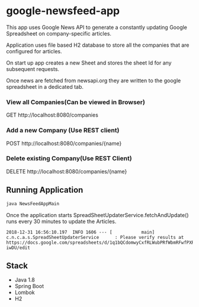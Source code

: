 # google-newsfeed-app

This app uses Google News API to generate a constantly updating Google Spreadsheet on company-specific articles.

Application uses file based H2 database to store all the companies that are configured for articles.

On start up app creates a new Sheet and stores the sheet Id for any subsequent requests.

Once news are fetched from newsapi.org they are written to the google spreadsheet in a dedicated tab.

### View all Companies(Can be viewed in Browser)
GET http://localhost:8080/companies

### Add a new Company (Use REST client)
POST http://localhost:8080/companies/{name}

### Delete existing Company(Use REST Client)
DELETE http://localhost:8080/companies/{name}
 
 
## Running Application
```java
java NewsFeedAppMain
``` 

Once the application starts SpreadSheetUpdaterService.fetchAndUpdate() runs every 30 minutes to update the Articles.
```$xslt
2018-12-31 16:56:10.197  INFO 1606 --- [           main] c.n.c.a.s.SpreadSheetUpdaterService      : Please verify results at https://docs.google.com/spreadsheets/d/1q1bQCdomwyCxfRLWubPRfWbmRFwfPXRgnABLw4-iwDU/edit
```

## Stack
- Java 1.8
- Spring Boot
- Lombok 
- H2


